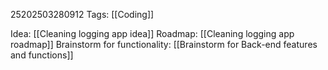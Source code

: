 25202503280912
Tags: [[Coding]]

Idea: [[Cleaning logging app idea]]
Roadmap: [[Cleaning logging app roadmap]]
Brainstorm for functionality: [[Brainstorm for Back-end features and functions]]